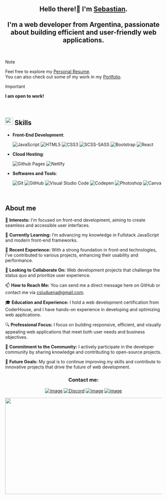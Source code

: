 <h2 align="center">Hello there!👋 I'm <b><a style="margin-bottom:120px;" target="_blank" href="https://csluduena.com.ar">Sebastian</a></b>.<br><br>
I'm a web developer from Argentina, passionate about building efficient and user-friendly web applications.</h2><br>

> [!NOTE]
> Feel free to explore my <a target="_blank" href="https://drive.google.com/file/d/1muj883BaAJYrrgPt9o-XTjEQIuxtwhII/view?usp=sharing">Personal Resume</a>. <br> You can also check out some of my work in my <a target="_blank" href="https://github.com/csluduena?tab=repositories">Portfolio</a>.

> [!IMPORTANT]
> **I am open to work!**
<br>

## <img src="https://media2.giphy.com/media/QssGEmpkyEOhBCb7e1/giphy.gif?cid=ecf05e47a0n3gi1bfqntqmob8g9aid1oyj2wr3ds3mg700bl&rid=giphy.gif" width ="25"><b> Skills</b><br>

- **Front-End Development**:

    ![JavaScript](https://img.shields.io/badge/JavaScript%20-%23F7DF1E.svg?style=for-the-badge&logo=javascript&logoColor=black)
    ![HTML5](https://img.shields.io/badge/HTML5%20-%23E34F26.svg?style=for-the-badge&logo=html5&logoColor=white)
    ![CSS3](https://img.shields.io/badge/CSS%20-%231572B6.svg?style=for-the-badge&logo=css3&logoColor=white)
    ![SCSS-SASS](https://img.shields.io/badge/SASS-hotpink.svg?style=for-the-badge&logo=SASS&logoColor=white)
    ![Bootstrap](https://img.shields.io/badge/bootstrap-%23563D7C.svg?style=for-the-badge&logo=bootstrap&logoColor=white)
    ![React](https://img.shields.io/badge/react-%2320232a.svg?style=for-the-badge&logo=react&logoColor=%2361DAFB)

- **Cloud Hosting**:

    ![Github Pages](https://img.shields.io/badge/GitHub%20Pages-%23327FC7.svg?style=for-the-badge&logo=github&logoColor=white)
    ![Netlify](https://img.shields.io/badge/_-netlify-_%23000000?style=for-the-badge&logo=netlify&logoColor=%23000000&labelColor=%2300C7B7&color=%2300C7B7)

- **Softwares and Tools**:

    ![Git](https://img.shields.io/badge/git-%23F05033.svg?style=for-the-badge&logo=git&logoColor=white)
    ![GitHub](https://img.shields.io/badge/-GitHub-181717?style=for-the-badge&logo=github)
    ![Visual Studio Code](https://img.shields.io/badge/Visual%20Studio%20Code-0078d7.svg?style=for-the-badge&logo=visual-studio-code&logoColor=white)
    ![Codepen](https://img.shields.io/badge/_-codepen-_%23ffffff?style=for-the-badge&logo=react&logoColor=%23ffffff&labelColor=%23000000&color=%23000000)
    ![Photoshop](https://img.shields.io/badge/_-adobe_photoshop-_%23ffffff?style=for-the-badge&logo=adobephotoshop&logoColor=%2331A8FF&labelColor=00171E&color=00171E)
    ![Canva](https://img.shields.io/badge/-Canva-20c4cb?style=for-the-badge&logo=canva&logoColor=white)
<br>

## About me

👀 **Interests:**
I'm focused on front-end development, aiming to create seamless and accessible user interfaces.

🌱 **Currently Learning:**
I’m advancing my knowledge in Fullstack JavaScript and modern front-end frameworks.

💼 **Recent Experience:**
With a strong foundation in front-end technologies, I’ve contributed to various projects, enhancing their usability and performance.

💞️ **Looking to Collaborate On:**
Web development projects that challenge the status quo and prioritize user experience.

📫 **How to Reach Me:**
You can send me a direct message here on GitHub or contact me via csluduena@gmail.com.

🎓 **Education and Experience:**
I hold a web development certification from CoderHouse, and I have hands-on experience in developing and optimizing web applications.

🔍 **Professional Focus:**
I focus on building responsive, efficient, and visually appealing web applications that meet both user needs and business objectives.

🤝 **Commitment to the Community:**
I actively participate in the developer community by sharing knowledge and contributing to open-source projects.

🚀 **Future Goals:**
My goal is to continue improving my skills and contribute to innovative projects that drive the future of web development.

<h3 align="center">Contact me:</h3>
<div align="center">

[![image](https://img.shields.io/badge/LinkedIn-0077B5?style=for-the-badge&logo=linkedin&logoColor=white)](https://www.linkedin.com/in/csluduena/)
[![Discord](https://img.shields.io/badge/Discord-%235865F2.svg?style=for-the-badge&logo=discord&logoColor=white)](discordapp.com/users/149607574986031106)
[![image](https://img.shields.io/badge/Twitter-1DA1F2?style=for-the-badge&logo=twitter&logoColor=white)](https://twitter.com/csluduena)
[![image](https://img.shields.io/badge/Gmail-D14836?style=for-the-badge&logo=gmail&logoColor=white)](mailto:csluduena@gmail.com)

<img style="width: 630px; height: 310px;" src="https://raw.githubusercontent.com/csluduena/Dunder-Mifflin-webStyle/main/img/csluduena.png">
</div>
